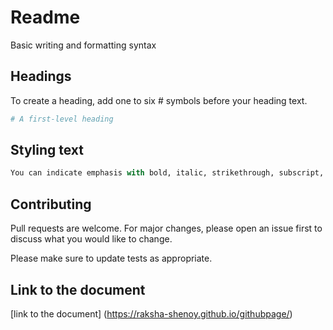 # Readme

Basic writing and formatting syntax

## Headings

To create a heading, add one to six # symbols before your heading text. 

```bash
# A first-level heading
```

## Styling text

```python
You can indicate emphasis with bold, italic, strikethrough, subscript, or superscript text in comment fields.
```

## Contributing

Pull requests are welcome. For major changes, please open an issue first
to discuss what you would like to change.

Please make sure to update tests as appropriate.

## Link to the document

[link to the document] (https://raksha-shenoy.github.io/githubpage/)
